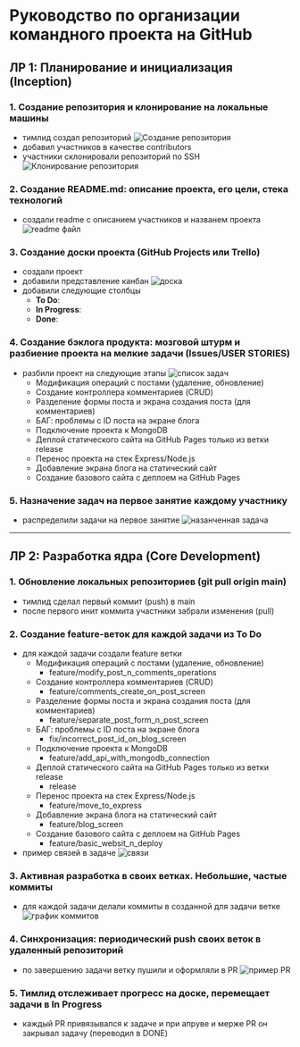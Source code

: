 # Руководство по организации командного проекта на GitHub

## ЛР 1: Планирование и инициализация (Inception)

### 1. Создание репозитория и клонирование на локальные машины
- тимлид создал репозиторий ![Создание репозитория](assets/lab_1_sec_1_screen_1.png)
- добавил участников в качестве contributors
- участники склонировали репозиторий по SSH ![Клонирование репозитория](assets/lab_1_sec_1_screen_2.png)

### 2. Создание README.md: описание проекта, его цели, стека технологий
- создали readme с описанием участников и названем проекта ![readme файл](assets/lab_1_sec_2_screen_1.png)

### 3. Создание доски проекта (GitHub Projects или Trello)
- создали проект
- добавили представление канбан ![доска](assets/lab_1_sec_3_screen_1.png)
- добавили следующие столбцы
	- **To Do**: 
	- **In Progress**:
	- **Done**: 

### 4. Создание бэклога продукта: мозговой штурм и разбиение проекта на мелкие задачи (Issues/USER STORIES)
- разбили проект на следующие этапы ![список задач](assets/lab_1_sec_4_screen_1.png)
	- Модификация операций с постами (удаление, обновление)
	- Создание контроллера комментариев (CRUD)
	- Разделение формы поста и экрана создания поста (для комментариев)
	- БАГ: проблемы с ID поста на экране блога
	- Подключение проекта к MongoDB
	- Деплой статического сайта на GitHub Pages только из ветки release
	- Перенос проекта на стек Express/Node.js
	- Добавление экрана блога на статический сайт
	- Создание базового сайта с деплоем на GitHub Pages

### 5. Назначение задач на первое занятие каждому участнику
- распределили задачи на первое занятие ![назанченная задача](assets/lab_1_sec_5_screen_1.png)

---

## ЛР 2: Разработка ядра (Core Development)

### 1. Обновление локальных репозиториев (git pull origin main)
- тимлид сделал первый коммит (push) в main
- после первого инит коммита участники забрали изменения (pull)

### 2. Создание feature-веток для каждой задачи из To Do
- для каждой задачи создали feature ветки
    - Модификация операций с постами (удаление, обновление)
        - feature/modify_post_n_comments_operations
	- Создание контроллера комментариев (CRUD)
        - feature/comments_create_on_post_screen
	- Разделение формы поста и экрана создания поста (для комментариев)
        - feature/separate_post_form_n_post_screen
	- БАГ: проблемы с ID поста на экране блога
        - fix/incorrect_post_id_on_blog_screen
	- Подключение проекта к MongoDB
        - feature/add_api_with_mongodb_connection
	- Деплой статического сайта на GitHub Pages только из ветки release
        - release
	- Перенос проекта на стек Express/Node.js
        - feature/move_to_express
	- Добавление экрана блога на статический сайт
        - feature/blog_screen
	- Создание базового сайта с деплоем на GitHub Pages
        - feature/basic_websit_n_deploy
- пример связей в задаче ![связи](assets/lab_2_sec_2_screen_1.png)

### 3. Активная разработка в своих ветках. Небольшие, частые коммиты
- для каждой задачи делали коммиты в созданной для задачи ветке ![график коммитов](assets/lab_2_sec_3_screen_1.png)

### 4. Синхронизация: периодический push своих веток в удаленный репозиторий
- по завершению задачи ветку пушили и оформляли в PR ![пример PR](assets/lab_2_sec_4_screen_1.png)

### 5. Тимлид отслеживает прогресс на доске, перемещает задачи в In Progress
- каждый PR привязывался к задаче и при апруве и мерже PR он закрывал задачу (переводил в DONE)